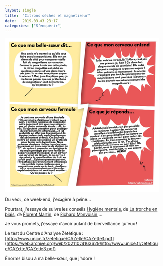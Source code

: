 ```yaml
---
layout: single
title:  "Citrons séchés et magnétiseur"
date:   2019-03-03 23:17
categories: ["S’enquérir"]
---
```


![Citrons séchés](/assets/images/citrons-seches.webp)

Du vécu, ce week-end, j'exagère à peine…

Pourtant, j'essaye de suivre les conseils [Hygiène mentale](https://www.youtube.com/channel/UCMFcMhePnH4onVHt2-ItPZw),
de [La tronche en biais](https://www.youtube.com/user/TroncheEnBiais), de [Florent Martin](https://twitter.com/zeteflo),
de [Richard Monvoisin](https://www.youtube.com/watch?v=GUqp-9QdsMc&list=PLsbx1DYyydS-ie6wXA3Qu5zHLPWhilejW),…

Je vous promets, j'essaye d'avoir autant de bienveillance qu'eux !

Le test du Centre d'Analyse Zététique : [http://www.unice.fr/zetetique/CAZette/CAZette3.pdf](https://web.archive.org/web/20211024163629/http://www.unice.fr/zetetique/CAZette/CAZette3.pdf)

Énorme bisou à ma belle-sœur, que j'adore !

